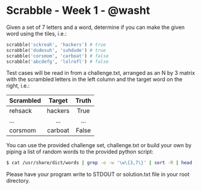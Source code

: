 # Scrabble - Week 1 - @washt

Given a set of 7 letters and a word, determine if you can make the given word using the tiles, i.e.:

```python
scrabble('sckreah', 'hackers') # true
scrabble('dudesuh', 'suhdude') # true
scrabble('corsmom', 'carboat') # false
scrabble('abcdefg', 'lolrofl') # false
```


Test cases will be read in from a challenge.txt, arranged as an N by 3 matrix with
the scrambled letters in the left column and the target word on the right, i.e.:

| Scrambled | Target | Truth |
|-----------|:------:|:-----:|
| rehsack   | hackers| True  |
|   ...     |  ...   |  ...  |
| corsmom   |carboat | False |

You can use the provided challenge set, challenge.txt or build your own
by piping a list of random words to the provided python script:

```bash
$ cat /usr/share/dict/words | grep -o -w '\w\{3,7\}' | sort -R | head -n 100 | python buildchallenge.py >> challenge.txt
```

Please have your program write to STDOUT or solution.txt file in your root directory.
